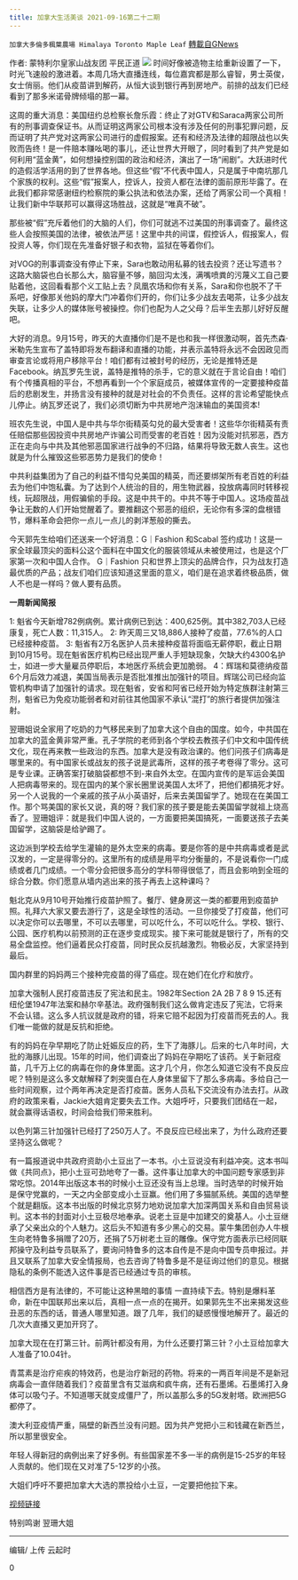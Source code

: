 ```yaml
---
title: 加拿大生活美谈 2021-09-16第二十二期
---
```

`加拿大多倫多楓葉農場 Himalaya Toronto Maple Leaf` [轉載自GNews](https://gnews.org/zh-hans/1542848/)

作者: 蒙特利尔皇家山战友团 平民正道
![](https://assets.gnews.org/wp-content/uploads/2021/09/9182-1.jpg)
时间好像被造物主给重新设置了一下，时光飞速般的激进着。本周几场大直播连线，每位嘉宾都是那么睿智，男士英俊，女士俏丽。他们从疫苗讲到解药，从恒大谈到银行再到房地产。前排的战友们已经看到了那多米诺骨牌倾塌的那一幕。

这周的重大消息：美国纽约总检察长詹乐霞：终止了对GTV和Saraca两家公司所有的刑事调查保证书。从而证明这两家公司根本没有涉及任何的刑事犯罪问题，反而证明了共产党对这两家公司进行的虚假报案。还有和经济及法律的超限战也以失败而告终！是一件赔本赚吆喝的事儿，还让世界大开眼了，同时看到了共产党是如何利用“蓝金黄”，如何想操控别国的政治和经济，演出了一场“闹剧”。大跃进时代的造假活学活用的到了世界各地。但这些“假”不代表中国人，只是属于中南坑那几个家族的权利。这些“假”报案人，控诉人，投资人都在法律的面前原形毕露了。在此我们都非常感谢纽约检察院的秉公执法和依法办案，还给了两家公司一个真相！让我们新中华联邦可以赢得这场胜战，这就是“唯真不破”。

那些被“假”充斥着他们的大脑的人们，你们可就逃不过美国的刑事调查了。最终这些人会按照美国的法律，被依法严惩！这里中共的间谍，假控诉人，假报案人，假投资人等，你们现在先准备好银子和衣物，监狱在等着你们。

对VOG的刑事调查没有停止下来，Sara也敢动用私募的钱去投资？还让写遗书？这路大脑袋也白长那么大，脑容量不够，脑回沟太浅，满嘴喷粪的污蔑义工自己要贴着他，这回看看那个义工贴上去？凤凰农场和你有关系，Sara和你也脱不了干系吧，好像那关他妈的摩大门冲着你们开的，你们让多少战友去喝茶，让多少战友失联，让多少人的媒体账号被操控。你们也配为人之父母？后半生去那儿好好反醒吧。

大好的消息。9月15号，昨天的大直播你们是不是也和我一样很激动啊，首先杰森·米勒先生宣布了盖特即将发布翻译和直播的功能，并表示盖特将永远不会因政见而审查言论或将用户移除平台！咱们都有过被封号的经历，无论是推特还是Facebook。纳瓦罗先生说，盖特是推特的杀手，它的意义就在于言论自由！咱们有个传播真相的平台，不想再看到一个个家庭成员，被媒体宣传的一定要接种疫苗后的悲剧发生，并扬言没有接种的就是对社会的不负责任。这样的言论希望能快点儿停止。纳瓦罗还说了，我们必须切断为中共房地产泡沫输血的美国资本!

班农先生说，中国人是中共与华尔街精英勾兑的最大受害者！这些华尔街精英有责任赔偿那些因投资中共房地产诈骗公司而受害的老百姓！因为没能对抗邪恶，西方正在走向与中共及其他邪恶国家进行战争的不归路，结果将导致无数人丧生。这也就是为什么摧毁这些邪恶势力是我们的使命！

中共利益集团为了自己的利益不惜勾兑美国的精英，而还要绑架所有老百姓的利益去为他们中饱私囊。为了达到个人统治的目的，用生物武器，投放病毒同时转移视线，玩超限战，用假骗偷的手段。这是中共干的。中共不等于中国人。这场疫苗战争让无数的人们开始觉醒着了。要推翻这个邪恶的组织，无论你有多深的盘根错节，爆料革命会把你一点儿一点儿的剥洋葱般的撕去。

今天郭先生给咱们还送来一个好消息：G｜Fashion 和Scabal 签约成功！这是一家全球最顶尖的面料公这个面料在中国文化的服装领域从未被使用过，也是这个厂家第一次和中国人合作。 G｜Fashion 只和世界上顶尖的品牌合作，只为战友打造最优质的产品；战友们咱们应该知道这里面的意义，咱们是在追求着终极品质，做人不也是一样吗？做人要有品质。

**一周新闻简报**

1: 魁省今天新增782例病例。累计病例已到达：400,625例。其中382,703人已经康复，死亡人数：11,315人。
2: 昨天周三又18,886人接种了疫苗，77.6%的人口已经接种疫苗。
3: 魁省有2万名医护人员未接种疫苗将面临无薪停职，截止日期到10月15号。现在魁省医疗机构已经出现严重人手短缺现象，欠缺大约4300名护士，如进一步大量雇员停职后，本地医疗系统会更加脆弱。
4：辉瑞和莫德纳疫苗6个月后效力减退，美国当局表示是否批准推出加强针的项目。辉瑞公司已经向监管机构申请了加强针的请求。现在魁省，安省和阿省已经开始为特定族群注射第三剂，魁省已为免疫功能弱者和对前往其他国家不承认“混打”的旅行者提供加强注射。

翌珊姐说全家用了吃奶的力气移民来到了加拿大这个自由的国度。如今，中共国在加拿大的蓝金黄非常严重。孔子学院的老师到各个学校去教孩子们中文和中国传统文化，现在再来教一些政治的东西。加拿大是没有政治课的。他们问孩子们病毒是哪里来的。有中国家长或战友的孩子说是武毒所，这样的孩子考卷得了零分。这可是专业课。正确答案打破脑袋都想不到-来自外太空。在国内宣传的是军运会美国人把病毒带来的。现在国内的某个家长圈里说美国人太坏了，把他们都搞死才好。另一个人说我的一个亲戚的孩子从小英语好，后来去美国留学了。她现在在美国工作。那个骂美国的家长又说，真的呀？我们家的孩子要是能去美国留学就祖上烧高香了。翌珊姐评：就是我们中国人说的，一方面要把美国搞死，一面要送孩子去美国留学，这脑袋是给驴踢了。

这边派到学校去给学生灌输的是外太空来的病毒。要是你答的是中共病毒或者是武汉发的，一定是得零分的。这里所有的成绩是用平均分衡量的，不是说看你一门成绩或者几门成绩。一个零分会把很多高分的学科带得很低了，而且会影响到全班的综合分数。你们愿意从墙内逃出来的孩子再去上这种课吗？

魁北克从9月10号开始推行疫苗护照了。餐厅、健身房这一类的都要用到疫苗护照。礼拜六大家又要去游行了，这是全球性的活动。一旦你接受了打疫苗，他们可以决定你可以去哪里，不可以去哪里，可以吃什么，不可以吃什么。学校、银行、公园、医疗机构以前预测的正在逐步变成现实。接下来可能就是银行了，所有的交易全盘监控。他们逼着民众打疫苗，同时民众反抗越激烈。物极必反，大家坚持到最后。

国内群里的妈妈两三个接种完疫苗的得了癌症。现在她们在化疗和放疗。

加拿大强制人民打疫苗违反了宪法和民主。1982年Section 2A 2B 7 8 9 15.还有纽伦堡1947年法案和赫尔辛基法。政府强制我们这么做肯定违反了宪法，它将来不会认错。这么多人抗议就是政府的错，将来它赔不起因为打疫苗而死去的人。我们唯一能做的就是反抗和拒绝。

有的妈妈在孕早期吃了防止妊娠反应的药，生下了海豚儿。后来的七八年时间，大批的海豚儿出现。15年的时间，他们调查出了妈妈在孕期吃了该药。关于新冠疫苗，几千万上亿的病毒在你的身体里面。这才几个月，你怎么知道它没有不良反应呢？特别是这么多文献解释了刺突蛋白在人身体里留下了那么多病毒。多给自己一些时间观察，过个两年再决定是否打疫苗。医务人员私下交流没有办法去打。从政府的政策来看，Jackie大姐肯定要失去工作。大姐呼吁，只要我们团结在一起，就会赢得话语权，时间会给我们带来胜利。

以色列第三针加强针已经打了250万人了。不良反应已经出来了，为什么政府还要坚持这么做呢？

有一篇报道说中共政府资助小土豆出了一本书。小土豆说没有利益冲突。这本书叫做《共同点》，把小土豆可劲地夸了一番。这件事让加拿大的中国问题专家感到非常吃惊。2014年出版这本书的时候小土豆还没有当上总理。当时选举的时候开始是保守党赢的，一天之内全部变成小土豆赢。他们用了多猫腻系统。美国的选举整个就是翻版。这本书出版的时候北京努力地劝说加拿大加深两国关系和自由贸易谈判。这本书的封面对小土豆极尽地奉承。说老土豆是中加建交的奠基人。小土豆继承了父亲出众的个人魅力。这后头不知道有多少黑心的交易。蒙牛集团创办人牛根生向老特鲁多捐赠了20万，还捐了5万树老土豆的雕像。保守党方面表示已经同联邦操守及利益专员联系了，要询问特鲁多的这本自传是不是向中国专员申报过。并且又联系了加拿大安全情报局，也去咨询了特鲁多是不是征询过他们的意见。根据隐私的条例不能透入这件事是否已经通过专员的审核。

相信西方是有法律的，不可能让这种黑暗的事情 一直持续下去。特别是爆料革命，新在中国联邦出来以后，真相一点一点的在揭开。如果郭先生不出来揭发这些丑恶的东西的话，普通人哪里知道。跟了几年，我们的疑惑慢慢地解开了。最近的几次大直播又更加开窍了。

加拿大现在在打第三针。前两针都没有用，为什么还要打第三针？小土豆给加拿大人准备了10.04针。

青蒿素是治疗疟疾的特效药，也是治疗新冠的药物。将来的一两百年间是不是新冠病毒会一直伴随着我们？疫苗里含有艾滋病和疯牛病，还有石墨烯。石墨烯打入身体可以吸勺子。不知道哪天就变成僵尸了，所以盖那么多的5G发射塔。欧洲把5G都停了。

澳大利亚疫情严重，隔壁的新西兰没有问题。因为共产党把小三和钱藏在新西兰，所以那里很安全。

年轻人得新冠的病例出来了好多例。有些国家差不多一半的病例是15-25岁的年轻人贡献的。他们现在又对准了5-12岁的小孩。

大姐们呼吁不要把加拿大大选的票投给小土豆，一定要把他拉下来。

[视频链接](https://www.gtv.org/video/id=6143ce8a751e4f2b0e5435fd)

特别鸣谢 翌珊大姐

* * *

编辑/ 上传 云起时

0
